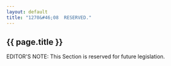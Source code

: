 ```yaml
---
layout: default
title: "1270&#46;08  RESERVED."
---
```


{{ page.title }}
----------------

EDITOR'S NOTE: This Section is reserved for future legislation.
